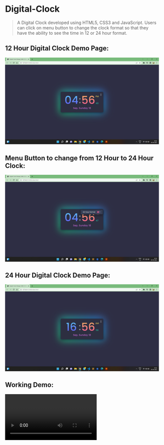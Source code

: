 # Digital-Clock


>  A Digital Clock developed using HTML5, CSS3 and JavaScript. Users can click on menu button to change the clock format so that they have the ability to see the time in 12 or 24 hour format.

## 12 Hour Digital Clock Demo Page:
![Screenshot](https://github.com/Shivanand1999/Digital-Clock/blob/1a2b287c07c236684a8d99f372baf8374acd6a80/screenshots/Screenshot%20(22).png)

## Menu Button to change from 12 Hour to 24 Hour Clock:
![Screenshot](https://github.com/Shivanand1999/Digital-Clock/blob/1a2b287c07c236684a8d99f372baf8374acd6a80/screenshots/Screenshot%20(23).png)

## 24 Hour Digital Clock Demo Page:
![Screenshot](https://github.com/Shivanand1999/Digital-Clock/blob/1a2b287c07c236684a8d99f372baf8374acd6a80/screenshots/Screenshot%20(24).png)

## Working Demo:
![Vedio](https://github.com/Shivanand1999/Digital-Clock/blob/c0a3d15bc1450264d97a6ee1f71165d7cefc28fb/screenshots/Digital%20Clock%20Design%20_%20With%2012-hour_24-hour%20format%20Switcher%20-%20HTML,%20CSS%20and%20JavaScript%20-%20Google%20Chrome%202022-09-18%2016-57-52.mp4)
